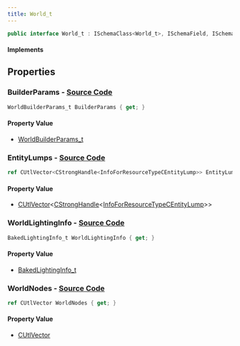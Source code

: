 ```yaml
---
title: World_t
---
```


```csharp
public interface World_t : ISchemaClass<World_t>, ISchemaField, ISchemaClass, INativeHandle
```

#### Implements

## Properties

### **BuilderParams** - [Source Code](https://github.com/swiftly-solution/swiftlys2/blob/main/managed/src/SwiftlyS2.Generated/Schemas/Interfaces/World_t.cs#L16)

```csharp
WorldBuilderParams_t BuilderParams { get; }
```

#### Property Value

- [WorldBuilderParams_t](/docs/api/shared/schemadefinitions/worldbuilderparams_t)

### **EntityLumps** - [Source Code](https://github.com/swiftly-solution/swiftlys2/blob/main/managed/src/SwiftlyS2.Generated/Schemas/Interfaces/World_t.cs#L23)

```csharp
ref CUtlVector<CStrongHandle<InfoForResourceTypeCEntityLump>> EntityLumps { get; }
```

#### Property Value

- [CUtlVector](/docs/api/-1)<[CStrongHandle](/docs/api/shared/natives/cstronghandle-1)<[InfoForResourceTypeCEntityLump](/docs/api/shared/schemadefinitions/infoforresourcetypecentitylump)>>

### **WorldLightingInfo** - [Source Code](https://github.com/swiftly-solution/swiftlys2/blob/main/managed/src/SwiftlyS2.Generated/Schemas/Interfaces/World_t.cs#L21)

```csharp
BakedLightingInfo_t WorldLightingInfo { get; }
```

#### Property Value

- [BakedLightingInfo_t](/docs/api/shared/schemadefinitions/bakedlightinginfo_t)

### **WorldNodes** - [Source Code](https://github.com/swiftly-solution/swiftlys2/blob/main/managed/src/SwiftlyS2.Generated/Schemas/Interfaces/World_t.cs#L19)

```csharp
ref CUtlVector WorldNodes { get; }
```

#### Property Value

- [CUtlVector](/docs/api/)

